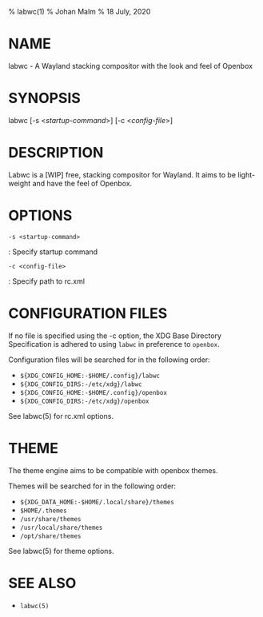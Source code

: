 % labwc(1)
% Johan Malm
% 18 July, 2020

# NAME

labwc - A Wayland stacking compositor with the look and feel of Openbox

# SYNOPSIS

labwc \[\-s <*startup-command*>] \[\-c <*config-file*>]  

# DESCRIPTION

Labwc is a [WIP] free, stacking compositor for Wayland. It aims to be light-weight and have the feel of Openbox.

# OPTIONS

`-s <startup-command>`

:   Specify startup command

`-c <config-file>`

:   Specify path to rc.xml

# CONFIGURATION FILES

If no file is specified using the -c option, the XDG Base Directory
Specification is adhered to using `labwc` in preference to `openbox`.

Configuration files will be searched for in the following order:

- `${XDG_CONFIG_HOME:-$HOME/.config}/labwc`  
- `${XDG_CONFIG_DIRS:-/etc/xdg}/labwc`  
- `${XDG_CONFIG_HOME:-$HOME/.config}/openbox`  
- `${XDG_CONFIG_DIRS:-/etc/xdg}/openbox`  

See labwc(5) for rc.xml options.

# THEME

The theme engine aims to be compatible with openbox themes.

Themes will be searched for in the following order:

- `${XDG_DATA_HOME:-$HOME/.local/share}/themes`  
- `$HOME/.themes`  
- `/usr/share/themes`  
- `/usr/local/share/themes`  
- `/opt/share/themes`  

See labwc(5) for theme options.

# SEE ALSO

- `labwc(5)`

